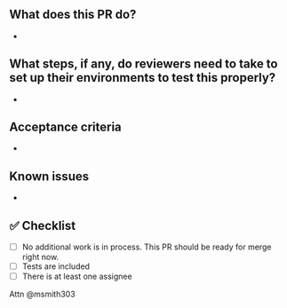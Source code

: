What does this PR do?
---------------------

-

What steps, if any, do reviewers need to take to set up their environments to test this properly?
---------------------

-

Acceptance criteria
---------------------

-

Known issues
---------------------

-

:white_check_mark: Checklist
---------------------

- [ ] No additional work is in process. This PR should be ready for merge right now.
- [ ] Tests are included
- [ ] There is at least one assignee

Attn @msmith303
